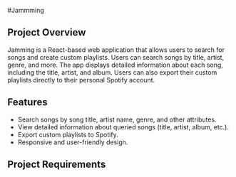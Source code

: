 #Jammming

## Project Overview

Jamming is a React-based web application that allows users to search for songs and create custom playlists. Users can search songs by title, artist, genre, and more. The app displays detailed information about each song, including the title, artist, and album. Users can also export their custom playlists directly to their personal Spotify account.


## Features

- Search songs by song title, artist name, genre, and other attributes.
- View detailed information about queried songs (title, artist, album, etc.).
- Export custom playlists to Spotify.
- Responsive and user-friendly design.

## Project Requirements
